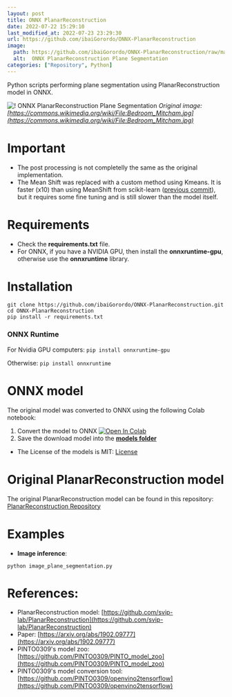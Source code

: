 ```yaml
---
layout: post
title: ONNX PlanarReconstruction
date: 2022-07-22 15:29:10 
last_modified_at: 2022-07-23 23:29:30 
url: https://github.com/ibaiGorordo/ONNX-PlanarReconstruction
image:
  path: https://github.com/ibaiGorordo/ONNX-PlanarReconstruction/raw/main/doc/img/planes.png
  alt:  ONNX PlanarReconstruction Plane Segmentation
categories: ["Repository", Python]
---
```

 Python scripts performing plane segmentation using PlanarReconstruction model in ONNX.

![! ONNX PlanarReconstruction Plane Segmentation](https://github.com/ibaiGorordo/ONNX-PlanarReconstruction/raw/main/doc/img/planes.png)
*Original image: [https://commons.wikimedia.org/wiki/File:Bedroom_Mitcham.jpg](https://commons.wikimedia.org/wiki/File:Bedroom_Mitcham.jpg)*

# Important
- The post processing is not completelly the same as the original implementation. 
- The Mean Shift was replaced with a custom method using Kmeans. It is faster (x10) than using MeanShift from scikit-learn ([previous commit](https://github.com/ibaiGorordo/ONNX-PlanarReconstruction/tree/459e0924c32c8cd6f77343f603a226550e0a8a15)), but it requires some fine tuning and is still slower than the model itself.

# Requirements

 * Check the **requirements.txt** file. 
 * For ONNX, if you have a NVIDIA GPU, then install the **onnxruntime-gpu**, otherwise use the **onnxruntime** library.
 
# Installation
```
git clone https://github.com/ibaiGorordo/ONNX-PlanarReconstruction.git
cd ONNX-PlanarReconstruction
pip install -r requirements.txt
```
### ONNX Runtime
For Nvidia GPU computers:
`pip install onnxruntime-gpu`

Otherwise:
`pip install onnxruntime`

# ONNX model 
The original model was converted to ONNX using the following Colab notebook:
1. Convert the model to ONNX [![Open In Colab](https://colab.research.google.com/assets/colab-badge.svg)](https://colab.research.google.com/drive/1S97iUqw0T_2CjfZPz_waTj4pXXwuyR54?usp=sharing)
2. Save the download model into the **[models  folder](https://github.com/ibaiGorordo/ONNX-PlanarReconstruction/tree/main/models)**

- The License of the models is MIT: [License](https://github.com/svip-lab/PlanarReconstruction/blob/master/LICENSE)

# Original PlanarReconstruction model
The original PlanarReconstruction model can be found in this repository: [PlanarReconstruction Repository](https://github.com/svip-lab/PlanarReconstruction)
 
# Examples

 * **Image inference**:
 ```
 python image_plane_segmentation.py
 ```
 
# References:
* PlanarReconstruction model: [https://github.com/svip-lab/PlanarReconstruction](https://github.com/svip-lab/PlanarReconstruction)
* Paper: [https://arxiv.org/abs/1902.09777](https://arxiv.org/abs/1902.09777)
* PINTO0309's model zoo: [https://github.com/PINTO0309/PINTO_model_zoo](https://github.com/PINTO0309/PINTO_model_zoo)
* PINTO0309's model conversion tool: [https://github.com/PINTO0309/openvino2tensorflow](https://github.com/PINTO0309/openvino2tensorflow)
